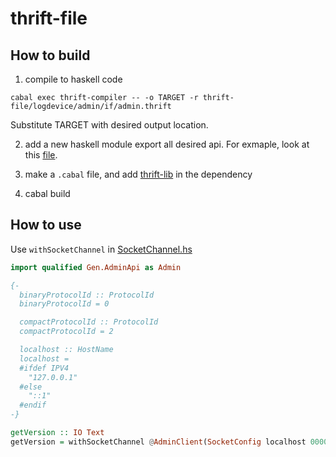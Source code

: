# thrift-file

## How to build

1. compile to haskell code

```shell
cabal exec thrift-compiler -- -o TARGET -r thrift-file/logdevice/admin/if/admin.thrift
```

Substitute TARGET with desired output location.

2. add a new haskell module export all desired api. For exmaple, look at this [file](https://github.com/Time-Hu/hslog/blob/main/gen-hs2/AdminAPI.hs).

3. make a `.cabal` file, and add [thrift-lib](https://github.com/facebookincubator/hsthrift) in the dependency

4. cabal build

## How to use

Use `withSocketChannel` in [SocketChannel.hs](https://github.com/facebookincubator/hsthrift/blob/master/lib/Thrift/Channel/SocketChannel.hs)

```hs
import qualified Gen.AdminApi as Admin

{-
  binaryProtocolId :: ProtocolId
  binaryProtocolId = 0

  compactProtocolId :: ProtocolId
  compactProtocolId = 2

  localhost :: HostName
  localhost =
  #ifdef IPV4
    "127.0.0.1"
  #else
    "::1"
  #endif
-}

getVersion :: IO Text
getVersion = withSocketChannel @AdminClient(SocketConfig localhost 0000 binaryProtocolID) Admin.getVersion
```
